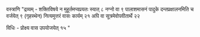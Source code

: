 वस्त्राणि						"द्रव्यम् - शक्तिविषये न मुहूर्तमप्यप्रयतः स्यात् ८ नग्नो वा ९ 
पालाशमासनं पादुके दन्तप्रक्षालनमिति च वर्जयेत् ९ (गृहस्थेन) नित्यमुत्तरं वासः कार्यम् २१ अपि वा सूत्रमेवोपवीतार्थे २२

विधिः - प्रोक्ष्य वास उपयोजयेत् १५
"
